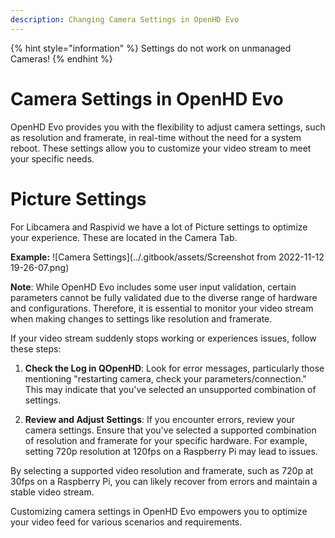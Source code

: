 ```yaml
---
description: Changing Camera Settings in OpenHD Evo
---
```


{% hint style="information" %}
Settings do not work on unmanaged Cameras!
{% endhint %}

# Camera Settings in OpenHD Evo

OpenHD Evo provides you with the flexibility to adjust camera settings, such as resolution and framerate, in real-time without the need for a system reboot. These settings allow you to customize your video stream to meet your specific needs.

# Picture Settings

For Libcamera and Raspivid we have a lot of Picture settings to optimize your experience. These are located in the Camera Tab.


**Example:**
![Camera Settings](../.gitbook/assets/Screenshot from 2022-11-12 19-26-07.png)

**Note**: While OpenHD Evo includes some user input validation, certain parameters cannot be fully validated due to the diverse range of hardware and configurations. Therefore, it is essential to monitor your video stream when making changes to settings like resolution and framerate.

If your video stream suddenly stops working or experiences issues, follow these steps:

1. **Check the Log in QOpenHD**: Look for error messages, particularly those mentioning "restarting camera, check your parameters/connection." This may indicate that you've selected an unsupported combination of settings.

2. **Review and Adjust Settings**: If you encounter errors, review your camera settings. Ensure that you've selected a supported combination of resolution and framerate for your specific hardware. For example, setting 720p resolution at 120fps on a Raspberry Pi may lead to issues.

By selecting a supported video resolution and framerate, such as 720p at 30fps on a Raspberry Pi, you can likely recover from errors and maintain a stable video stream.

Customizing camera settings in OpenHD Evo empowers you to optimize your video feed for various scenarios and requirements.
